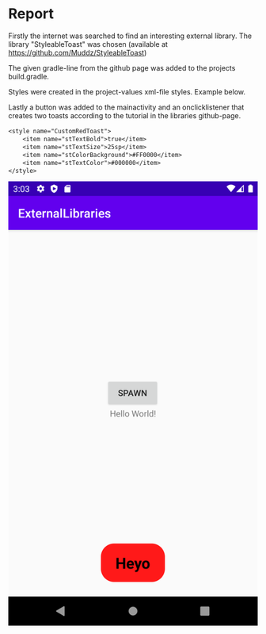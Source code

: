 # Report

Firstly the internet was searched to find an interesting external library. The library "StyleableToast" was chosen (available at https://github.com/Muddz/StyleableToast)

The given gradle-line from the github page was added to the projects build.gradle.

Styles were created in the project-values xml-file styles. Example below.

Lastly a button was added to the mainactivity and an onclicklistener that creates two toasts according to the tutorial in the libraries
github-page.

```
<style name="CustomRedToast">
    <item name="stTextBold">true</item>
    <item name="stTextSize">25sp</item>
    <item name="stColorBackground">#FF0000</item>
    <item name="stTextColor">#000000</item>
</style>
```
![](Screenshot.png)
